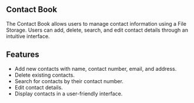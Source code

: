 <h2> Contact Book</h2>

The Contact Book allows users to manage contact information using a File Storage. Users can add, delete, search, and edit contact details through an intuitive interface.

## Features
* Add new contacts with name, contact number, email, and address. <br>
* Delete existing contacts.<br>
* Search for contacts by their contact number.<br>
* Edit contact details.<br>
* Display contacts in a user-friendly interface.<br>
